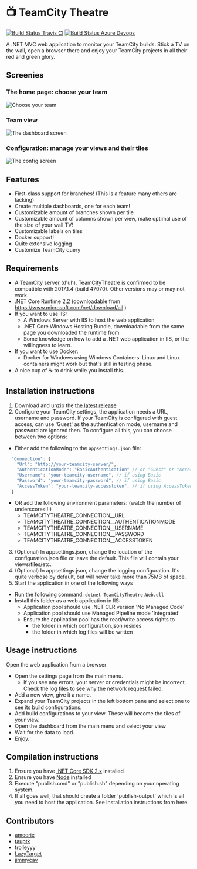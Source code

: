 # :tv: TeamCity Theatre 

[![Build Status Travis CI](https://travis-ci.org/amoerie/teamcity-theatre.svg?branch=master)](https://travis-ci.org/amoerie/teamcity-theatre) [![Build Status Azure Devops](https://amoerman.visualstudio.com/TeamCity%20Theatre/_apis/build/status/amoerie.teamcity-theatre?branchName=master)](https://amoerman.visualstudio.com/TeamCity%20Theatre/_build/latest?definitionId=4&branchName=master)

A .NET MVC web application to monitor your TeamCity builds. 
Stick a TV on the wall, open a browser there and enjoy your TeamCity projects in all their red and green glory.

## Screenies

### The home page: choose your team
![Choose your team](http://i.imgur.com/64YxBRb.png)

### Team view
![The dashboard screen](http://i.imgur.com/izZiWVd.png)

### Configuration: manage your views and their tiles
![The config screen](http://i.imgur.com/4Rg4yi6.png)

## Features

- First-class support for branches! (This is a feature many others are lacking)
- Create multiple dashboards, one for each team!
- Customizable amount of branches shown per tile
- Customizable amount of columns shown per view, make optimal use of the size of your wall TV!
- Customizable labels on tiles
- Docker support!
- Quite extensive logging
- Customize TeamCity query

## Requirements

- A TeamCity server (d'uh). TeamCityTheatre is confirmed to be compatible with 2017.1.4 (build 47070). Other versions may or may not work.
- .NET Core Runtime 2.2 (downloadable from https://www.microsoft.com/net/download/all )
- If you want to use IIS:
  - A Windows Server with IIS to host the web application
  - .NET Core Windows Hosting Bundle, downloadable from the same page you downloaded the runtime from
  - Some knowledge on how to add a .NET web application in IIS, or the willingness to learn.
- If you  want to use Docker:
  - Docker for Windows using Windows Containers. Linux and Linux containers might work but that's still in testing phase.
- A nice cup of :coffee: to drink while you install this. 

## Installation instructions

1. Download and unzip the [the latest release](https://github.com/amoerie/teamcity-theatre/releases)
2. Configure your TeamCity settings, the application needs a URL, username and password. If your TeamCity is configured with guest access, can use 'Guest' as the authentication mode, username and password are ignored then. To configure all this, you can choose between two options:
  - Either add the following to the `appsettings.json` file:

```javascript
  "Connection": {
    "Url": "http://your-teamcity-server/",
    "AuthenticationMode": "BasicAuthentication" // or "Guest" or "AccessToken"
    "Username": "your-teamcity-username", // if using Basic
    "Password": "your-teamcity-password", // if using Basic
    "AccessToken": "your-teamcity-accesstoken", // if using AccessToken
  }
```
  - OR add the following environment parameters: (watch the number of underscores!!!)
    - TEAMCITYTHEATRE_CONNECTION__URL
    - TEAMCITYTHEATRE_CONNECTION__AUTHENTICATIONMODE
    - TEAMCITYTHEATRE_CONNECTION__USERNAME
    - TEAMCITYTHEATRE_CONNECTION__PASSWORD
    - TEAMCITYTHEATRE_CONNECTION__ACCESSTOKEN

3. (Optional) In appsettings.json, change the location of the configuration.json file or leave the default. This file will contain your views/tiles/etc.
4. (Optional) In appsettings.json, change the logging configuration. It's quite verbose by default, but will never take more than 75MB of space.
5. Start the application in one of the following ways
  - Run the following command: `dotnet TeamCityTheatre.Web.dll`
  - Install this folder as a web application in IIS:
    - Application pool should use .NET CLR version 'No Managed Code'
    - Application pool should use Managed Pipeline mode 'Integrated'
    - Ensure the application pool has the read/write access rights to
      - the folder in which configuration.json resides
      - the folder in which log files will be written
  
## Usage instructions

Open the web application from a browser
  - Open the settings page from the main menu. 
    - If you see any errors, your server or credentials might be incorrect. Check the log files to see why the network request failed.
  - Add a new view, give it a name.
  - Expand your TeamCity projects in the left bottom pane and select one to see its build configurations.
  - Add build configurations to your view. These will become the tiles of your view.
  - Open the dashboard from the main menu and select your view
  - Wait for the data to load. 
  - Enjoy.

## Compilation instructions

1. Ensure you have [.NET Core SDK 2.x](https://www.microsoft.com/net/download/core) installed
2. Ensure you have [Node](https://nodejs.org/en/) installed
3. Execute "publish.cmd" or "publish.sh" depending on your operating system.
4. If all goes well, that should create a folder 'publish-output' which is all you need to host the application. See Installation instructions from here.

## Contributors

- [amoerie](https://github.com/amoerie)
- [tauptk](https://github.com/tauptk)
- [trolleyyy](https://github.com/trolleyyy)
- [LazyTarget](https://github.com/LazyTarget)
- [jimmycav](https://github.com/jimmycav)
